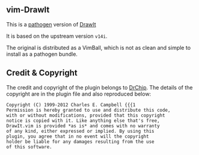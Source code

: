 ## vim-DrawIt

This is a [pathogen](https://github.com/tpope/vim-pathogen/) version of [DrawIt](http://www.drchip.org/astronaut/vim/index.html#DRAWIT)

It is based on the upstream version `v14i`.

The original is distributed as a VimBall, which is not as clean and simple to install as a pathogen bundle.

## Credit & Copyright
The credit and copyright of the plugin belongs to [DrChip](http://www.drchip.org).
The details of the copyright are in the plugin file and also reproduced below:

```
Copyright (C) 1999-2012 Charles E. Campbell {{{1
Permission is hereby granted to use and distribute this code,
with or without modifications, provided that this copyright
notice is copied with it. Like anything else that's free,
DrawIt.vim is provided *as is* and comes with no warranty
of any kind, either expressed or implied. By using this
plugin, you agree that in no event will the copyright
holder be liable for any damages resulting from the use
of this software.
```
